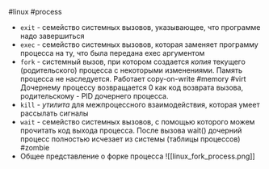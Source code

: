 #linux #process

- `exit` - семейство системных вызовов, указывающее, что программе надо завершиться
- `exec` - семейство системных вызовов, которая заменяет программу процесса на ту, что была передана exec аргументом
- `fork` - системный вызов, при котором создается *копия* текущего (родительского) процесса с некоторыми изменениями.
	Память процесса не наследуется. Работает copy-on-write #memory #virt 
	Дочернему процессу возвращается 0 как код возврата вызова, родительскому - PID дочернего процесса.
- `kill` - *утилита* для межпроцессного взаимодействия, которая умеет рассылать сигналы
- `wait` - семейство системных вызовов, с помощью которого можем прочитать код выхода процесса.
	После вызова wait() дочерний процесс полностью исчезает из системы (таблицы процессов) #zombie
- Общее представление о форке процесса
![[linux_fork_process.png]]